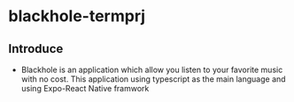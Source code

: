 # blackhole-termprj
## Introduce
 - Blackhole is an application which allow you listen to your favorite music with no cost. This application using typescript as the main language and using Expo-React Native framwork
